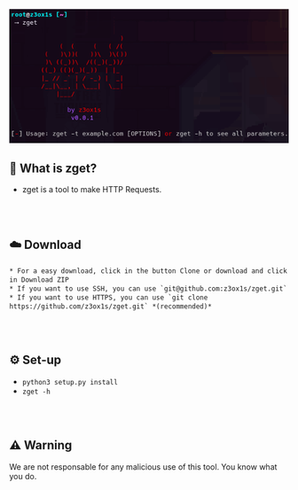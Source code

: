 <img src = "./screenshot1.png">

## 🤔 What is zget?
- zget is a tool to make HTTP Requests.

<br><br>

## ☁️ Download
    * For a easy download, click in the button Clone or download and click in Download ZIP
    * If you want to use SSH, you can use `git@github.com:z3ox1s/zget.git`
    * If you want to use HTTPS, you can use `git clone https://github.com/z3ox1s/zget.git` *(recommended)*

<br><br>

## ⚙️ Set-up
  - `python3 setup.py install`
  - `zget -h`

<br><br>

## ⚠️ Warning
We are not responsable for any malicious use of this tool. You know what you do.
